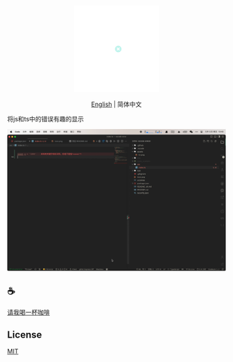 <p align="center">
<img height="200" src="./assets/kv.png" alt="to unocss">
</p>
<p align="center"> <a href="./README.md">English</a> | 简体中文</p>

将js和ts中的错误有趣的显示

![demo](assets/demo.gif)


## :coffee:

[请我喝一杯咖啡](https://github.com/Simon-He95/sponsor)

## License

[MIT](./license)
